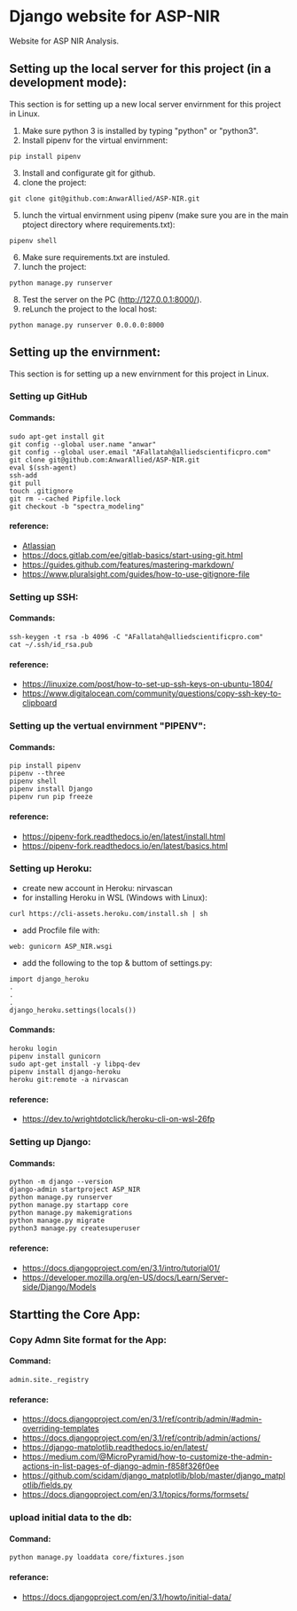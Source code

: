 # Django website for ASP-NIR
Website for ASP NIR Analysis.

## Setting up the local server for this project (in a development mode):
This section is for setting up a new local server envirnment for this project in Linux.
1. Make sure python 3 is installed by typing "python" or "python3".
2. Install pipenv for the virtual envirnment:
```
pip install pipenv
```
3. Install and configurate git for github.
4. clone the project:
```
git clone git@github.com:AnwarAllied/ASP-NIR.git
```
5. lunch the virtual envirnment using pipenv (make sure you are in the main ptoject directory where requirements.txt):
```
pipenv shell
```
6. Make sure requirements.txt are instuled.
7. lunch the project:
```
python manage.py runserver
```
8. Test the server on the PC (http://127.0.0.1:8000/).
9. reLunch the project to the local host:
```
python manage.py runserver 0.0.0.0:8000
```

## Setting up the envirnment:
This section is for setting up a new envirnment for this project in Linux.

### Setting up GitHub
#### Commands:
```
sudo apt-get install git
git config --global user.name "anwar"
git config --global user.email "AFallatah@alliedscientificpro.com"
git clone git@github.com:AnwarAllied/ASP-NIR.git
eval $(ssh-agent)
ssh-add 
git pull
touch .gitignore
git rm --cached Pipfile.lock
git checkout -b "spectra_modeling"
```

#### reference:
* [Atlassian](https://www.atlassian.com/git/tutorials/setting-up-a-repository)
* https://docs.gitlab.com/ee/gitlab-basics/start-using-git.html
* https://guides.github.com/features/mastering-markdown/
* https://www.pluralsight.com/guides/how-to-use-gitignore-file

### Setting up SSH:
#### Commands:
```
ssh-keygen -t rsa -b 4096 -C "AFallatah@alliedscientificpro.com"
cat ~/.ssh/id_rsa.pub

```
#### reference:
* https://linuxize.com/post/how-to-set-up-ssh-keys-on-ubuntu-1804/
* https://www.digitalocean.com/community/questions/copy-ssh-key-to-clipboard


### Setting up the vertual envirnment "PIPENV":

#### Commands:
```
pip install pipenv
pipenv --three
pipenv shell
pipenv install Django
pipenv run pip freeze
```
#### reference:
* https://pipenv-fork.readthedocs.io/en/latest/install.html
* https://pipenv-fork.readthedocs.io/en/latest/basics.html

### Setting up Heroku:
* create new account in Heroku: nirvascan
* for installing Heroku in WSL  (Windows with Linux):
```
curl https://cli-assets.heroku.com/install.sh | sh
```
* add Procfile file with:
```
web: gunicorn ASP_NIR.wsgi
```
* add the following to the top & buttom of settings.py:
```
import django_heroku
.
.
.
django_heroku.settings(locals())
```
#### Commands:
```
heroku login
pipenv install gunicorn
sudo apt-get install -y libpq-dev
pipenv install django-heroku
heroku git:remote -a nirvascan

```
#### reference:
* https://dev.to/wrightdotclick/heroku-cli-on-wsl-26fp


### Setting up Django:

#### Commands:
```
python -m django --version
django-admin startproject ASP_NIR
python manage.py runserver
python manage.py startapp core
python manage.py makemigrations
python manage.py migrate
python3 manage.py createsuperuser
```
#### reference:
* https://docs.djangoproject.com/en/3.1/intro/tutorial01/
* https://developer.mozilla.org/en-US/docs/Learn/Server-side/Django/Models

## Startting the Core App:
### Copy Admn Site format for the App:
#### Command:

```
admin.site._registry
```

#### referance:
* https://docs.djangoproject.com/en/3.1/ref/contrib/admin/#admin-overriding-templates
* https://docs.djangoproject.com/en/3.1/ref/contrib/admin/actions/
* https://django-matplotlib.readthedocs.io/en/latest/
* https://medium.com/@MicroPyramid/how-to-customize-the-admin-actions-in-list-pages-of-django-admin-f858f326f0ee
* https://github.com/scidam/django_matplotlib/blob/master/django_matplotlib/fields.py
* https://docs.djangoproject.com/en/3.1/topics/forms/formsets/


### upload initial data to the db:
#### Command:
```
python manage.py loaddata core/fixtures.json
```
#### referance:
* https://docs.djangoproject.com/en/3.1/howto/initial-data/